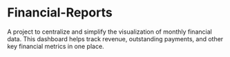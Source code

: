 # Financial-Reports
 A project to centralize and simplify the visualization of monthly financial data. This dashboard helps track revenue, outstanding payments, and other key financial metrics in one place.

